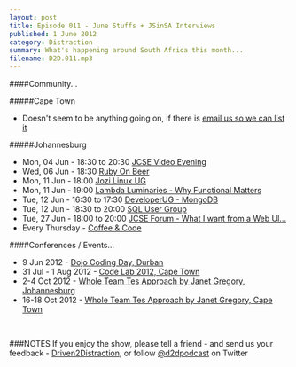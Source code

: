 ```yaml
---
layout: post
title: Episode 011 - June Stuffs + JSinSA Interviews
published: 1 June 2012
category: Distraction
summary: What's happening around South Africa this month...
filename: D2D.011.mp3
---
```


####Community...

#####Cape Town
* Doesn't seem to be anything going on, if there is [email us so we can list it](mailto:distraction@drivensoftware.com)


#####Johannesburg
* Mon, 04 Jun - 18:30 to 20:30 [JCSE Video Evening](http://jcse.org.za/events/jcse-video-evening-4-june)
* Wed, 06 Jun - 18:30  [Ruby On Beer](http://www.meetup.com/RubyOnBeer/events/63145582/)
* Mon, 11 Jun - 18:00  [Jozi Linux UG](http://www.meetup.com/Jozi-Linux-User-Group-JLUG/events/63940132/)
* Mon, 11 Jun - 19:00  [Lambda Luminaries - Why Functional Matters](http://www.meetup.com/lambda-luminaries/events/55993052/)
* Tue, 12 Jun - 16:30 to 17:30  [DeveloperUG - MongoDB](http://www.meetup.com/DeveloperUG/events/65019272/)
* Tue, 12 Jun - 18:30 to 20:00  [SQL User Group](http://www.sqlusergroupdemo.co.za/Home/tabid/41/ModuleID/390/ItemID/12/mctl/EventDetails/Default.aspx)
* Tue, 27 Jun - 18:00 to 20:00  [JCSE Forum - What I want from a Web UI...](http://jcse.org.za/events/jcse-agile-forum-what-i-want-from-a-web-ui-framework)
* Every Thursday - [Coffee & Code](http://www.meetup.com/Code-Coffee-JHB/)

####Conferences / Events...
* 9 Jun 2012 - [Dojo Coding Day, Durban](http://dutds3.blogspot.com/2012/05/dojo-coding-day-2012.html#!/2012/05/dojo-coding-day-2012.html)
* 31 Jul - 1 Aug 2012 - [Code Lab 2012, Cape Town](http://www.scrum.org.za/code-lab-2012)
* 2-4 Oct 2012 - [Whole Team Tes Approach by Janet Gregory, Johannesburg](http://growingagile.co.za/training-wtt/)
* 16-18 Oct 2012 - [Whole Team Tes Approach by Janet Gregory, Cape Town](http://growingagile.co.za/training-wtt/)
<br>

###NOTES
If you enjoy the show, please tell a friend - and send us your feedback - [Driven2Distraction](http://www.driven2distraction.co.za), or follow [@d2dpodcast](https://twitter.com/#!/d2dpodcast) on Twitter
